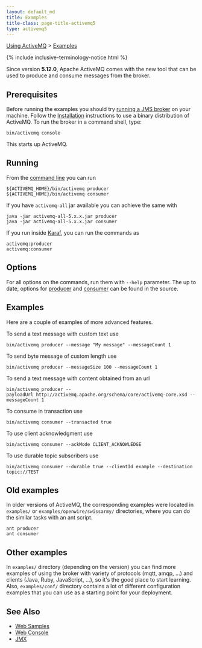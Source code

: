 ```yaml
---
layout: default_md
title: Examples 
title-class: page-title-activemq5
type: activemq5
---
```


[Using ActiveMQ](using-activemq) > [Examples](examples)

{% include inclusive-terminology-notice.html %}

Since version **5.12.0**, Apache ActiveMQ comes with the new tool that can be used to produce and consume messages from the broker.

Prerequisites
-------------

Before running the examples you should try [running a JMS broker](run-broker) on your machine. Follow the [Installation](installation) instructions to use a binary distribution of ActiveMQ. To run the broker in a command shell, type:
```
bin/activemq console
```
This starts up ActiveMQ.

Running
-------

From the [command line](unix-shell-script) you can run
```
${ACTIVEMQ_HOME}/bin/activemq producer
${ACTIVEMQ_HOME}/bin/activemq consumer
```
If you have `activemq-all` jar available you can achieve the same with
```
java -jar activemq-all-5.x.x.jar producer
java -jar activemq-all-5.x.x.jar consumer
```
If you run inside [Karaf](osgi-integration), you can run the commands as
```
activemq:producer
activemq:consumer
```

Options
-------

For all options on the commands, run them with `--help` parameter. The up to date, options for [producer](https://github.com/apache/activemq/blob/main/activemq-console/src/main/resources/org/apache/activemq/console/command/producer.txt) and [consumer](https://github.com/apache/activemq/blob/main/activemq-console/src/main/resources/org/apache/activemq/console/command/consumer.txt) can be found in the source.

Examples
--------

Here are a couple of examples of more advanced features.

To send a text message with custom text use
```
bin/activemq producer --message "My message" --messageCount 1
```
To send byte message of custom length use
```
bin/activemq producer --messageSize 100 --messageCount 1
```
To send a text message with content obtained from an url
```
bin/activemq producer --payloadUrl http://activemq.apache.org/schema/core/activemq-core.xsd --messageCount 1
```
To consume in transaction use
```
bin/activemq consumer --transacted true
```
To use client acknowledgment use
```
bin/activemq consumer --ackMode CLIENT_ACKNOWLEDGE
```
To use durable topic subscribers use
```
bin/activemq consumer --durable true --clientId example --destination topic://TEST
```

Old examples
------------

In older versions of ActiveMQ, the corresponding examples were located in `examples/` or `examples/openwire/swissarmy/` directories, where you can do the similar tasks with an ant script.
```
ant producer
ant consumer
```

Other examples
--------------

In `examples/` directory (depending on the version) you can find more examples of using the broker with variety of protocols (mqtt, amqp, ...) and clients (Java, Ruby, JavaScript, ...), so it's the good place to start learning. Also, `examples/conf/` directory contains a lot of different configuration examples that you can use as a starting point for your deployment.

See Also
--------

*   [Web Samples](web-samples)
*   [Web Console](web-console)
*   [JMX](jmx)


